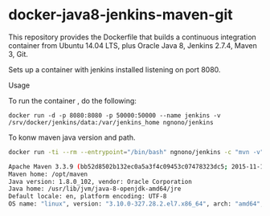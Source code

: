 docker-java8-jenkins-maven-git
===================================

This repository provides the Dockerfile that builds a continuous integration container from Ubuntu 14.04 LTS, plus Oracle Java 8, Jenkins 2.7.4, Maven 3, Git.

Sets up a container with jenkins installed listening on port 8080.

Usage

To run the container , do the following:

    docker run -d -p 8080:8080 -p 50000:50000 --name jenkins -v /srv/docker/jenkins/data:/var/jenkins_home ngnono/jenkins


To konw maven java version and path.

```sh
docker run -ti --rm --entrypoint="/bin/bash" ngnono/jenkins -c "mvn -v"

Apache Maven 3.3.9 (bb52d8502b132ec0a5a3f4c09453c07478323dc5; 2015-11-10T16:41:47+00:00)
Maven home: /opt/maven
Java version: 1.8.0_102, vendor: Oracle Corporation
Java home: /usr/lib/jvm/java-8-openjdk-amd64/jre
Default locale: en, platform encoding: UTF-8
OS name: "linux", version: "3.10.0-327.28.2.el7.x86_64", arch: "amd64", family: "unix"
```
